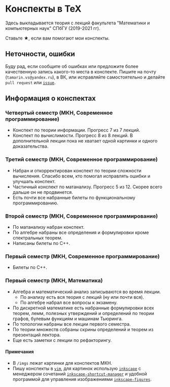 # Конспекты в TeX
Здесь выкладывается теория с лекций факультета "Математики и компьютерных наук" СПбГУ (2019-2021 гг).

Ставьте <bold style='font-size=16pt'>★</bold>,  если вам помогают мои конспекты.

## Неточности, ошибки
Буду рад, если сообщите об ошибках или предложите более качественную запись какого-то места в конспекте.
Пишите на почту (`tamarin.vs@yandex.ru`), в ВК, или исправляйте самостоятельно и делайте `pull request` или [`issue`](https://github.com/tamarinvs19/theory_university/issues/new/choose).

## Информация о конспектах
### Четвертый семестр (МКН, Современное программирование)
* Конспект по теории информации. Прогресс 7 из 7 лекций.
* Конспект по вычислимости. Прогресс 8 из 8 лекций. В дополнительной лекции пока не хватает одной картинки и одного доказательства.

### Третий семестр (МКН, Современное программирование)
* Набран и откорректирован конспект по теории сложности вычисления. Спасибо всем, кто помогал исправлять ошибки и улучшать конспект.
* Частичный конспект по матанализу. Прогресс 5 из 12. Скорее всего дальше он не продвинется.
* Есть почти все набранные билеты по функциональному программированию.

### Второй семестр (МКН, Современное программирование)
* По матанализу набран конспект.
* По алгебре набраны все определения и формулировки кроме спектральных теорем.
* Написаны билеты по С++.

### Первый семестр (МКН, Современное программирование)
*  Билеты по С++.

### Первый семестр (МКН, Математика)
* Алгебра и математический анализ записываются во время лекции. 
  - По анализу есть вся теория с лекций (ну или почти вся).
  - По алгебре набрал все вопросы к экзамену.
* По дискретной математике есть набранные формулировки всех теорем, лемм, полезных утверждений и определений по теории графов, булевым функциям и машинам Тьюринга.
* По топологии набраны все лекции первого семестра.
* По теории множеств собраны скрины определений и теорем из презентаций лектора.
* Еще есть заметки с лекции по рефакторингу.

#### Примечания
* В `/imgs` лежат картинки для конспектов МКН.
* Пишу конспекты в [`vim`](https://www.vim.org), для картинок использую [`inkscape`](https://inkscape.org) с менеджером сочетаний [`inkscape-shortcut-manager`](https://github.com/gillescastel/inkscape-shortcut-manager) и удобной программой для управления изображениями [`inkscape-figures`](https://github.com/gillescastel/inkscape-figures).
